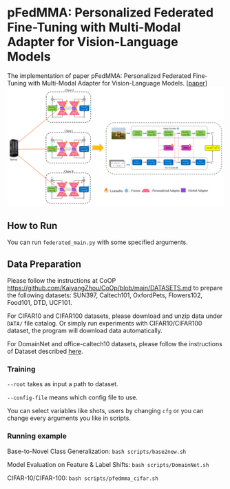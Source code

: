 # pFedMMA: Personalized Federated Fine-Tuning with Multi-Modal Adapter for Vision-Language Models
The implementation of paper pFedMMA: Personalized Federated Fine-Tuning with Multi-Modal Adapter for Vision-Language Models.
[[paper]]()
![pFedMMA-pipeline](pFedMMA.png "pFedMMA-pipeline")
## How to Run

You can run `federated_main.py` with some specified arguments.

## Data Preparation
Please follow the instructions at CoOP https://github.com/KaiyangZhou/CoOp/blob/main/DATASETS.md to prepare the following datasets: SUN397, Caltech101, OxfordPets, Flowers102, Food101, DTD, UCF101.

For CIFAR10 and CIFAR100 datasets, please download and unzip data under `DATA/` file catalog. Or simply run experiments with CIFAR10/CIFAR100 dataset, the program will download data automatically.

For DomainNet and office-caltech10 datasets, please follow the instructions of Dataset described [here](https://github.com/med-air/FedBN/blob/master/README.md). 

### Training

`--root` takes as input a path to dataset.

`--config-file` means which config file to use.

You can select variables like shots, users by changing `cfg` or you can change every arguments you like in scripts.

### Running example
Base-to-Novel Class Generalization: `bash scripts/base2new.sh`

Model Evaluation on Feature & Label Shifts: `bash scripts/DomainNet.sh`

CIFAR-10/CIFAR-100: `bash scripts/pfedmma_cifar.sh`


